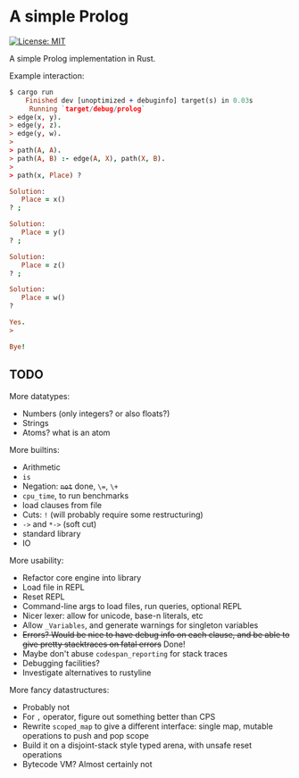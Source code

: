 # A simple Prolog

[![License: MIT](https://img.shields.io/badge/License-MIT-yellow.svg)](https://opensource.org/licenses/MIT)

A simple Prolog implementation in Rust.

Example interaction:

```prolog
$ cargo run
    Finished dev [unoptimized + debuginfo] target(s) in 0.03s
     Running `target/debug/prolog`
> edge(x, y).
> edge(y, z).
> edge(y, w).
> 
> path(A, A).
> path(A, B) :- edge(A, X), path(X, B).
> 
> path(x, Place) ?

Solution:
   Place = x()
? ;

Solution:
   Place = y()
? ;

Solution:
   Place = z()
? ;

Solution:
   Place = w()
? 

Yes.
> 

Bye!
```

## TODO

More datatypes:
 - Numbers (only integers? or also floats?)
 - Strings
 - Atoms? what is an atom

More builtins:
 - Arithmetic
 - `is`
 - Negation: ~~`not`~~ done, `\=`, `\+`
 - `cpu_time`, to run benchmarks
 - load clauses from file
 - Cuts: `!` (will probably require some restructuring)
 - `->` and `*->` (soft cut)
 - standard library
 - IO

More usability:
 - Refactor core engine into library
 - Load file in REPL
 - Reset REPL
 - Command-line args to load files, run queries, optional REPL
 - Nicer lexer: allow for unicode, base-n literals, etc
 - Allow `_Variables`, and generate warnings for singleton variables
 - ~~Errors? Would be nice to have debug info on each clause, and be able to give
   pretty stacktraces on fatal errors~~ Done!
 - Maybe don't abuse `codespan_reporting` for stack traces
 - Debugging facilities?
 - Investigate alternatives to rustyline

More fancy datastructures:
 - Probably not
 - For `,` operator, figure out something better than CPS
 - Rewrite `scoped_map` to give a different interface: single map, mutable
   operations to push and pop scope
 - Build it on a disjoint-stack style typed arena, with unsafe reset operations
 - Bytecode VM? Almost certainly not


